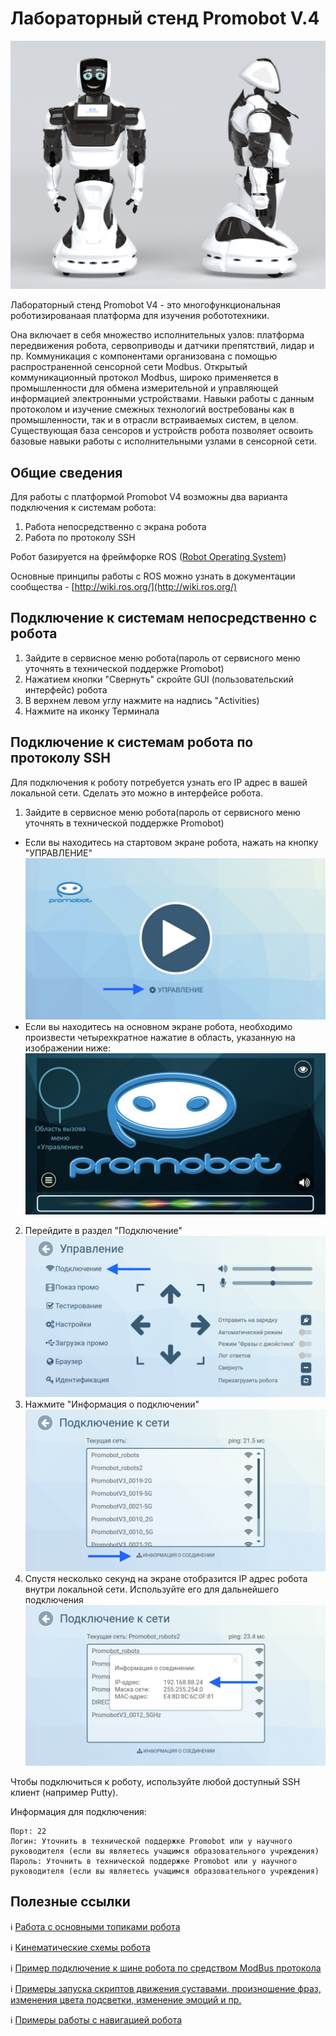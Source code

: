 # Лабораторный стенд Promobot V.4

![](/V4/res/robotV4.png)

Лабораторный стенд Promobot V4 - это многофункциональная роботизированаая платформа для изучения робототехники. 

Она включает в себя множество исполнительных узлов: платформа передвижения робота, сервоприводы и датчики препятствий, лидар и пр. Коммуникация с компонентами организована с помощью распространенной сенсорной сети Modbus. Открытый коммуникационный протокол Modbus, широко применяется в промышленности для обмена измерительной и управляющей информацией электронными устройствами. Навыки работы с данным протоколом и изучение смежных технологий востребованы как в промышленности, так и в отрасли встраиваемых систем, в целом. Существующая база сенсоров и устройств робота позволяет освоить базовые навыки работы с исполнительными узлами в сенсорной сети. 

## Общие сведения

Для работы с платформой Promobot V4 возможны два варианта подключения к системам робота:
1. Работа непосредственно с экрана робота
2. Работа по протоколу SSH

Робот базируется на фреймфорке ROS ([Robot Operating System](https://www.ros.org/)) 

Основные принципы работы с ROS можно узнать в документации сообщества - [http://wiki.ros.org/](http://wiki.ros.org/)

## Подключение к системам непосредственно с робота

1. Зайдите в сервисное меню робота(пароль от сервисного меню уточнять в технической поддержке Promobot) 
2. Нажатием кнопки "Свернуть" скройте GUI (пользовательский интерфейс) робота
3. В верхнем левом углу нажмите на надпись "Activities)
4. Нажмите на иконку Терминала

## Подключение к системам робота по протоколу SSH

Для подключения к роботу потребуется узнать его IP адрес в вашей локальной сети. Сделать это можно в интерфейсе робота. 
1. Зайдите в сервисное меню робота(пароль от сервисного меню уточнять в технической поддержке Promobot) 
* Если вы находитесь на стартовом экране робота, нажать на кнопку "УПРАВЛЕНИЕ" 
![](/V4/res/1.png)
* Если вы находитесь на основном экране робота, необходимо произвести четырехкратное нажатие в область, указанную на изображении ниже:
![](/V4/res/5.png)
2. Перейдите в раздел "Подключение"
![](/V4/res/2.png)
3. Нажмите "Информация о подключении"
![](/V4/res/3.png)
4. Спустя несколько секунд на экране отобразится IP адрес робота внутри локальной сети. Используйте его для дальнейшего подключения
![](/V4/res/4.png)


Чтобы подключиться к роботу, используйте любой доступный SSH клиент (например Putty).

Информация для подключения:
```
Порт: 22
Логин: Уточнить в технической поддержке Promobot или у научного руководителя (если вы являетесь учащимся образовательного учреждения) 
Пароль: Уточнить в технической поддержке Promobot или у научного руководителя (если вы являетесь учащимся образовательного учреждения) 
```

## Полезные ссылки
ℹ️ [Работа с основными топиками робота](/V4/topic_description)

ℹ️ [Кинематические схемы робота](/V4/kinematic_diagram)

ℹ️ [Пример подключение к шине робота по средством ModBus протокола](/V4/modbus)

ℹ️ [Примеры запуска скриптов движения суставами, произношение фраз, изменения цвета подсветки, изменение эмоций и пр.](/V4/script_example)

ℹ️ [Примеры работы с навигацией робота](/V4/navigation_example)




